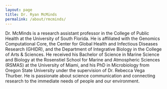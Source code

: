 ```yaml
---
layout: page
title: Dr. Ryan McMinds
permalink: /about/rmcminds/
---
```


Dr. McMinds is a research assistant professor in the College of Public Health at the University of South Florida. He is affiliated with the Genomics Computational Core, the Center for Global Health and Infectious Diseases Research (GHIDR), and the Department of Integrative Biology in the College of Arts & Sciences. He received his Bachelor of Science in Marine Science and Biology at the Rosenstiel School for Marine and Atmospheric Sciences (RSMAS) at the University of Miami, and his PhD in Microbiology from Oregon State University under the supervision of Dr. Rebecca Vega Thurber. He is passionate about science communication and connecting research to the immediate needs of people and our environment.

